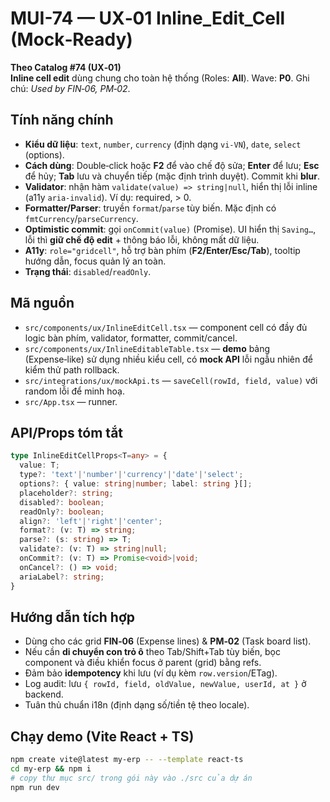 
# MUI-74 — UX‑01 Inline_Edit_Cell (Mock‑Ready)

**Theo Catalog #74 (UX‑01)**  
**Inline cell edit** dùng chung cho toàn hệ thống (Roles: **All**). Wave: **P0**. Ghi chú: *Used by FIN‑06, PM‑02*.

## Tính năng chính
- **Kiểu dữ liệu**: `text`, `number`, `currency` (định dạng `vi-VN`), `date`, `select` (options).
- **Cách dùng**: Double‑click hoặc **F2** để vào chế độ sửa; **Enter** để lưu; **Esc** để hủy; **Tab** lưu và chuyển tiếp (mặc định trình duyệt). Commit khi **blur**.
- **Validator**: nhận hàm `validate(value) => string|null`, hiển thị lỗi inline (a11y `aria-invalid`). Ví dụ: required, > 0.
- **Formatter/Parser**: truyền `format`/`parse` tùy biến. Mặc định có `fmtCurrency`/`parseCurrency`.
- **Optimistic commit**: gọi `onCommit(value)` (Promise). UI hiển thị `Saving…`, lỗi thì **giữ chế độ edit** + thông báo lỗi, không mất dữ liệu.
- **A11y**: `role="gridcell"`, hỗ trợ bàn phím (**F2/Enter/Esc/Tab**), tooltip hướng dẫn, focus quản lý an toàn.
- **Trạng thái**: `disabled`/`readOnly`.

## Mã nguồn
- `src/components/ux/InlineEditCell.tsx` — component cell có đầy đủ logic bàn phím, validator, formatter, commit/cancel.
- `src/components/ux/InlineEditableTable.tsx` — **demo** bảng (Expense‑like) sử dụng nhiều kiểu cell, có **mock API** lỗi ngẫu nhiên để kiểm thử path rollback.
- `src/integrations/ux/mockApi.ts` — `saveCell(rowId, field, value)` với random lỗi để minh hoạ.
- `src/App.tsx` — runner.

## API/Props tóm tắt
```ts
type InlineEditCellProps<T=any> = {
  value: T;
  type?: 'text'|'number'|'currency'|'date'|'select';
  options?: { value: string|number; label: string }[];
  placeholder?: string;
  disabled?: boolean;
  readOnly?: boolean;
  align?: 'left'|'right'|'center';
  format?: (v: T) => string;
  parse?: (s: string) => T;
  validate?: (v: T) => string|null;
  onCommit?: (v: T) => Promise<void>|void;
  onCancel?: () => void;
  ariaLabel?: string;
}
```

## Hướng dẫn tích hợp
- Dùng cho các grid **FIN‑06** (Expense lines) & **PM‑02** (Task board list).  
- Nếu cần **di chuyển con trỏ ô** theo Tab/Shift+Tab tùy biến, bọc component và điều khiển focus ở parent (grid) bằng refs.  
- Đảm bảo **idempotency** khi lưu (ví dụ kèm `row.version`/ETag).  
- Log audit: lưu `{ rowId, field, oldValue, newValue, userId, at }` ở backend.  
- Tuân thủ chuẩn i18n (định dạng số/tiền tệ theo locale).

## Chạy demo (Vite React + TS)
```bash
npm create vite@latest my-erp -- --template react-ts
cd my-erp && npm i
# copy thư mục src/ trong gói này vào ./src của dự án
npm run dev
```
